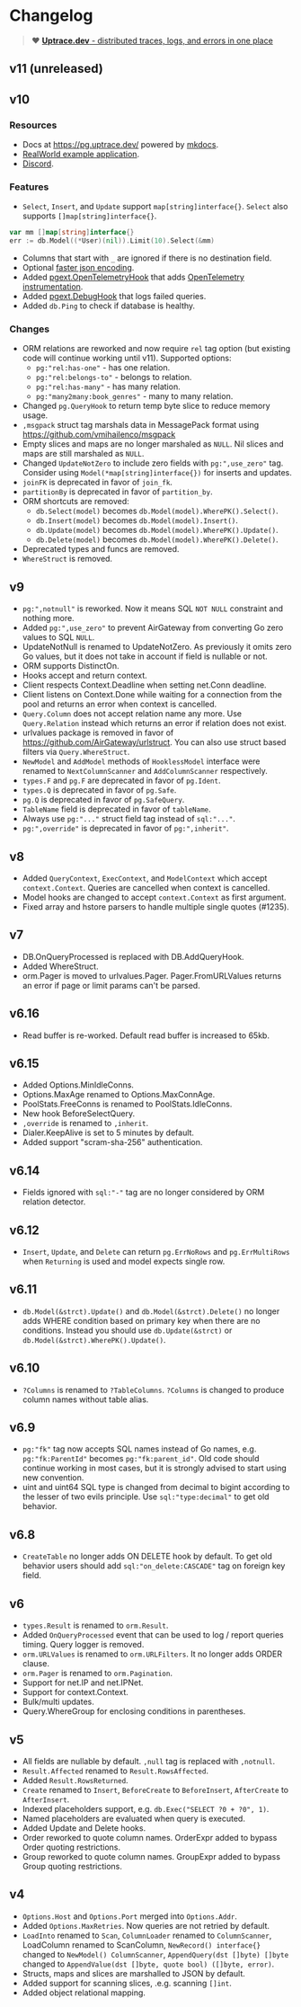 # Changelog

> :heart: [**Uptrace.dev** - distributed traces, logs, and errors in one place](https://uptrace.dev)

## v11 (unreleased)

## v10

### Resources

- Docs at https://pg.uptrace.dev/ powered by [mkdocs](https://github.com/squidfunk/mkdocs-material).
- [RealWorld example application](https://github.com/uptrace/go-realworld-example-app).
- [Discord](https://discord.gg/rWtp5Aj).

### Features

- `Select`, `Insert`, and `Update` support `map[string]interface{}`. `Select` also supports
  `[]map[string]interface{}`.

```go
var mm []map[string]interface{}
err := db.Model((*User)(nil)).Limit(10).Select(&mm)
```

- Columns that start with `_` are ignored if there is no destination field.
- Optional [faster json encoding](https://github.com/AirGateway/pgext).
- Added [pgext.OpenTelemetryHook](https://github.com/AirGateway/pgext) that adds
  [OpenTelemetry instrumentation](https://pg.uptrace.dev/tracing/).
- Added [pgext.DebugHook](https://github.com/AirGateway/pgext) that logs failed queries.
- Added `db.Ping` to check if database is healthy.

### Changes

- ORM relations are reworked and now require `rel` tag option (but existing code will continue
  working until v11). Supported options:
  - `pg:"rel:has-one"` - has one relation.
  - `pg:"rel:belongs-to"` - belongs to relation.
  - `pg:"rel:has-many"` - has many relation.
  - `pg:"many2many:book_genres"` - many to many relation.
- Changed `pg.QueryHook` to return temp byte slice to reduce memory usage.
- `,msgpack` struct tag marshals data in MessagePack format using
  https://github.com/vmihailenco/msgpack
- Empty slices and maps are no longer marshaled as `NULL`. Nil slices and maps are still marshaled
  as `NULL`.
- Changed `UpdateNotZero` to include zero fields with `pg:",use_zero"` tag. Consider using
  `Model(*map[string]interface{})` for inserts and updates.
- `joinFK` is deprecated in favor of `join_fk`.
- `partitionBy` is deprecated in favor of `partition_by`.
- ORM shortcuts are removed:
  - `db.Select(model)` becomes `db.Model(model).WherePK().Select()`.
  - `db.Insert(model)` becomes `db.Model(model).Insert()`.
  - `db.Update(model)` becomes `db.Model(model).WherePK().Update()`.
  - `db.Delete(model)` becomes `db.Model(model).WherePK().Delete()`.
- Deprecated types and funcs are removed.
- `WhereStruct` is removed.

## v9

- `pg:",notnull"` is reworked. Now it means SQL `NOT NULL` constraint and nothing more.
- Added `pg:",use_zero"` to prevent AirGateway from converting Go zero values to SQL `NULL`.
- UpdateNotNull is renamed to UpdateNotZero. As previously it omits zero Go values, but it does not
  take in account if field is nullable or not.
- ORM supports DistinctOn.
- Hooks accept and return context.
- Client respects Context.Deadline when setting net.Conn deadline.
- Client listens on Context.Done while waiting for a connection from the pool and returns an error
  when context is cancelled.
- `Query.Column` does not accept relation name any more. Use `Query.Relation` instead which returns
  an error if relation does not exist.
- urlvalues package is removed in favor of https://github.com/AirGateway/urlstruct. You can also use
  struct based filters via `Query.WhereStruct`.
- `NewModel` and `AddModel` methods of `HooklessModel` interface were renamed to `NextColumnScanner`
  and `AddColumnScanner` respectively.
- `types.F` and `pg.F` are deprecated in favor of `pg.Ident`.
- `types.Q` is deprecated in favor of `pg.Safe`.
- `pg.Q` is deprecated in favor of `pg.SafeQuery`.
- `TableName` field is deprecated in favor of `tableName`.
- Always use `pg:"..."` struct field tag instead of `sql:"..."`.
- `pg:",override"` is deprecated in favor of `pg:",inherit"`.

## v8

- Added `QueryContext`, `ExecContext`, and `ModelContext` which accept `context.Context`. Queries
  are cancelled when context is cancelled.
- Model hooks are changed to accept `context.Context` as first argument.
- Fixed array and hstore parsers to handle multiple single quotes (#1235).

## v7

- DB.OnQueryProcessed is replaced with DB.AddQueryHook.
- Added WhereStruct.
- orm.Pager is moved to urlvalues.Pager. Pager.FromURLValues returns an error if page or limit
  params can't be parsed.

## v6.16

- Read buffer is re-worked. Default read buffer is increased to 65kb.

## v6.15

- Added Options.MinIdleConns.
- Options.MaxAge renamed to Options.MaxConnAge.
- PoolStats.FreeConns is renamed to PoolStats.IdleConns.
- New hook BeforeSelectQuery.
- `,override` is renamed to `,inherit`.
- Dialer.KeepAlive is set to 5 minutes by default.
- Added support "scram-sha-256" authentication.

## v6.14

- Fields ignored with `sql:"-"` tag are no longer considered by ORM relation detector.

## v6.12

- `Insert`, `Update`, and `Delete` can return `pg.ErrNoRows` and `pg.ErrMultiRows` when `Returning`
  is used and model expects single row.

## v6.11

- `db.Model(&strct).Update()` and `db.Model(&strct).Delete()` no longer adds WHERE condition based
  on primary key when there are no conditions. Instead you should use `db.Update(&strct)` or
  `db.Model(&strct).WherePK().Update()`.

## v6.10

- `?Columns` is renamed to `?TableColumns`. `?Columns` is changed to produce column names without
  table alias.

## v6.9

- `pg:"fk"` tag now accepts SQL names instead of Go names, e.g. `pg:"fk:ParentId"` becomes
  `pg:"fk:parent_id"`. Old code should continue working in most cases, but it is strongly advised to
  start using new convention.
- uint and uint64 SQL type is changed from decimal to bigint according to the lesser of two evils
  principle. Use `sql:"type:decimal"` to get old behavior.

## v6.8

- `CreateTable` no longer adds ON DELETE hook by default. To get old behavior users should add
  `sql:"on_delete:CASCADE"` tag on foreign key field.

## v6

- `types.Result` is renamed to `orm.Result`.
- Added `OnQueryProcessed` event that can be used to log / report queries timing. Query logger is
  removed.
- `orm.URLValues` is renamed to `orm.URLFilters`. It no longer adds ORDER clause.
- `orm.Pager` is renamed to `orm.Pagination`.
- Support for net.IP and net.IPNet.
- Support for context.Context.
- Bulk/multi updates.
- Query.WhereGroup for enclosing conditions in parentheses.

## v5

- All fields are nullable by default. `,null` tag is replaced with `,notnull`.
- `Result.Affected` renamed to `Result.RowsAffected`.
- Added `Result.RowsReturned`.
- `Create` renamed to `Insert`, `BeforeCreate` to `BeforeInsert`, `AfterCreate` to `AfterInsert`.
- Indexed placeholders support, e.g. `db.Exec("SELECT ?0 + ?0", 1)`.
- Named placeholders are evaluated when query is executed.
- Added Update and Delete hooks.
- Order reworked to quote column names. OrderExpr added to bypass Order quoting restrictions.
- Group reworked to quote column names. GroupExpr added to bypass Group quoting restrictions.

## v4

- `Options.Host` and `Options.Port` merged into `Options.Addr`.
- Added `Options.MaxRetries`. Now queries are not retried by default.
- `LoadInto` renamed to `Scan`, `ColumnLoader` renamed to `ColumnScanner`, LoadColumn renamed to
  ScanColumn, `NewRecord() interface{}` changed to `NewModel() ColumnScanner`,
  `AppendQuery(dst []byte) []byte` changed to `AppendValue(dst []byte, quote bool) ([]byte, error)`.
- Structs, maps and slices are marshalled to JSON by default.
- Added support for scanning slices, .e.g. scanning `[]int`.
- Added object relational mapping.
